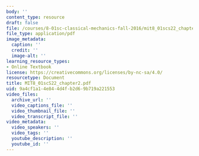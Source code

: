 ```yaml
---
body: ''
content_type: resource
draft: false
file: /courses/8-01sc-classical-mechanics-fall-2016/mit8_01scs22_chapter2.pdf
file_type: application/pdf
image_metadata:
  caption: ''
  credit: ''
  image-alt: ''
learning_resource_types:
- Online Textbook
license: https://creativecommons.org/licenses/by-nc-sa/4.0/
resourcetype: Document
title: MIT8_01scS22_chapter2.pdf
uid: 9a4cf1a1-4e84-4d4f-b2d6-9b719a221553
video_files:
  archive_url: ''
  video_captions_file: ''
  video_thumbnail_file: ''
  video_transcript_file: ''
video_metadata:
  video_speakers: ''
  video_tags: ''
  youtube_description: ''
  youtube_id: ''
---
```

